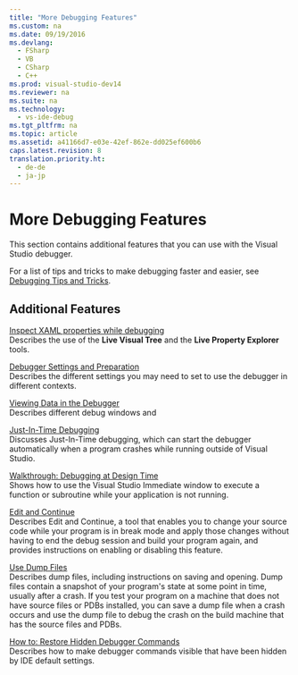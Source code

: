 ```yaml
---
title: "More Debugging Features"
ms.custom: na
ms.date: 09/19/2016
ms.devlang: 
  - FSharp
  - VB
  - CSharp
  - C++
ms.prod: visual-studio-dev14
ms.reviewer: na
ms.suite: na
ms.technology: 
  - vs-ide-debug
ms.tgt_pltfrm: na
ms.topic: article
ms.assetid: a41166d7-e03e-42ef-862e-dd025ef600b6
caps.latest.revision: 8
translation.priority.ht: 
  - de-de
  - ja-jp
---
```

# More Debugging Features
This section contains additional features that you can use with the Visual Studio debugger.  
  
 For a list of tips and tricks to make debugging faster and easier, see [Debugging Tips and Tricks](http://blogs.msdn.com/b/visualstudio/archive/2015/05/22/debugging-tips-and-tricks.aspx).  
  
## Additional Features  
 [Inspect XAML properties while debugging](../vs140/Inspect-XAML-properties-while-debugging.md)  
 Describes the use of the **Live Visual Tree** and the **Live Property Explorer** tools.  
  
 [Debugger Settings and Preparation](../vs140/Debugger-Settings-and-Preparation.md)  
 Describes the different settings you may need to set to use the debugger in different contexts.  
  
 [Viewing Data in the Debugger](../vs140/Viewing-Data-in-the-Debugger.md)  
 Describes different debug windows and  
  
 [Just-In-Time Debugging](../Topic/Just-In-Time%20Debugging%20in%20Visual%20Studio.md)  
 Discusses Just-In-Time debugging, which can start the debugger automatically when a program crashes while running outside of Visual Studio.  
  
 [Walkthrough: Debugging at Design Time](../vs140/Walkthrough--Debugging-at-Design-Time.md)  
 Shows how to use the Visual Studio Immediate window to execute a function or subroutine while your application is not running.  
  
 [Edit and Continue](../vs140/Edit-and-Continue.md)  
 Describes Edit and Continue, a tool that enables you to change your source code while your program is in break mode and apply those changes without having to end the debug session and build your program again, and provides instructions on enabling or disabling this feature.  
  
 [Use Dump Files](../vs140/Using-Dump-Files.md)  
 Describes dump files, including instructions on saving and opening. Dump files contain a snapshot of your program's state at some point in time, usually after a crash. If you test your program on a machine that does not have source files or PDBs installed, you can save a dump file when a crash occurs and use the dump file to debug the crash on the build machine that has the source files and PDBs.  
  
 [How to: Restore Hidden Debugger Commands](../vs140/How-to--Restore-Hidden-Debugger-Commands.md)  
 Describes how to make debugger commands visible that have been hidden by IDE default settings.